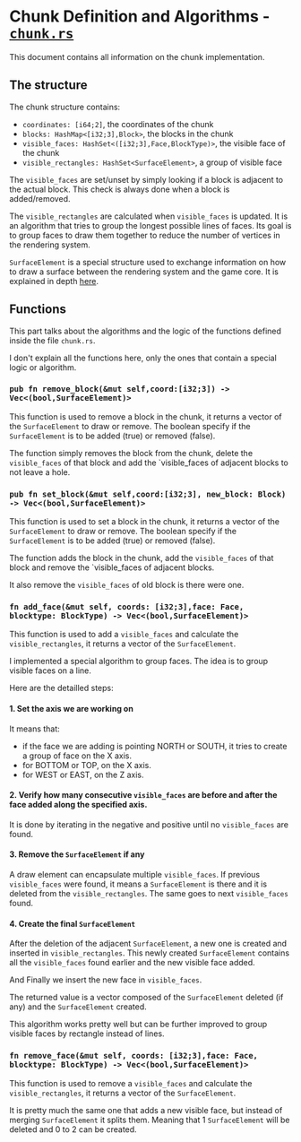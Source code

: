 # Chunk Definition and Algorithms - [`chunk.rs`](https://github.com/Longferret/Minecraft-Clone/blob/main/game_core/src/world/chunk.rs)
This document contains all information on the chunk implementation.


## The structure

The chunk structure contains:
* `coordinates: [i64;2]`, the coordinates of the chunk
* `blocks: HashMap<[i32;3],Block>`, the blocks in the chunk
* `visible_faces: HashSet<([i32;3],Face,BlockType)>`, the visible face of the chunk
* `visible_rectangles: HashSet<SurfaceElement>`, a group of visible face

The `visible_faces` are set/unset by simply looking if a block is adjacent to the actual block. This check is always done when a block is added/removed.

The `visible_rectangles` are calculated when `visible_faces` is updated. It is an algorithm that tries to group the longest possible lines of faces. Its goal is to group faces to draw them together to reduce the number of vertices in the rendering system.

`SurfaceElement` is a special structure used to exchange information on how to draw a surface between the rendering system and the game core. It is explained in depth [here](https://github.com/Longferret/Minecraft-Clone/blob/main/docs/draw_element/draw_element.md).


## Functions
This part talks about the algorithms and the logic of the functions defined inside the file `chunk.rs`.

I don't explain all the functions here, only the ones that contain a special logic or algorithm.

### `pub fn remove_block(&mut self,coord:[i32;3]) -> Vec<(bool,SurfaceElement)>`

This function is used to remove a block in the chunk, it returns a vector of the `SurfaceElement` to draw or remove. The boolean specify if the `SurfaceElement` is to be added (true) or removed (false).

The function simply removes the block from the chunk, delete the `visible_faces` of that block and add the `visible_faces of adjacent blocks to not leave a hole.


### `pub fn set_block(&mut self,coord:[i32;3], new_block: Block) -> Vec<(bool,SurfaceElement)>`

This function is used to set a block in the chunk, it returns a vector of the `SurfaceElement` to draw or remove. The boolean specify if the `SurfaceElement` is to be added (true) or removed (false).

The function adds the block in the chunk, add the `visible_faces` of that block and remove the `visible_faces of adjacent blocks.

It also remove the `visible_faces` of old block is there were one.

### `fn add_face(&mut self, coords: [i32;3],face: Face, blocktype: BlockType) -> Vec<(bool,SurfaceElement)>`

This function is used to add a `visible_faces` and calculate the `visible_rectangles`, it returns a vector of the `SurfaceElement`.

I implemented a special algorithm to group faces. The idea is to group visible faces on a line. 

Here are the detailled steps:
#### 1. Set the axis we are working on
It means that:
* if the face we are adding is pointing NORTH or SOUTH, it tries to create a group of face on the X axis.
* for BOTTOM or TOP, on the X axis. 
* for WEST or EAST, on the Z axis.

#### 2. Verify how many consecutive `visible_faces` are before and after the face added along the specified axis.
It is done by iterating in the negative and positive until no `visible_faces` are found.

#### 3. Remove the `SurfaceElement` if any
A draw element can encapsulate multiple `visible_faces`. If previous `visible_faces` were found, it means a `SurfaceElement` is there and it is deleted from the `visible_rectangles`. The same goes to next `visible_faces` found.

#### 4. Create the final `SurfaceElement`
After the deletion of the adjacent `SurfaceElement`, a new one is created and inserted in  `visible_rectangles`. This newly created `SurfaceElement` contains all the `visible_faces` found earlier and the new visible face added.

And Finally we insert the new face in `visible_faces`.

The returned value is a vector composed of the `SurfaceElement` deleted (if any) and the `SurfaceElement` created.

This algorithm works pretty well but can be further improved to group visible faces by rectangle instead of lines.

### `fn remove_face(&mut self, coords: [i32;3],face: Face, blocktype: BlockType) -> Vec<(bool,SurfaceElement)>`

This function is used to remove a `visible_faces` and calculate the `visible_rectangles`, it returns a vector of the `SurfaceElement`.

It is pretty much the same one that adds a new visible face, but instead of merging `SurfaceElement` it splits them. Meaning that 1 `SurfaceElement` will be deleted and 0 to 2 can be created.